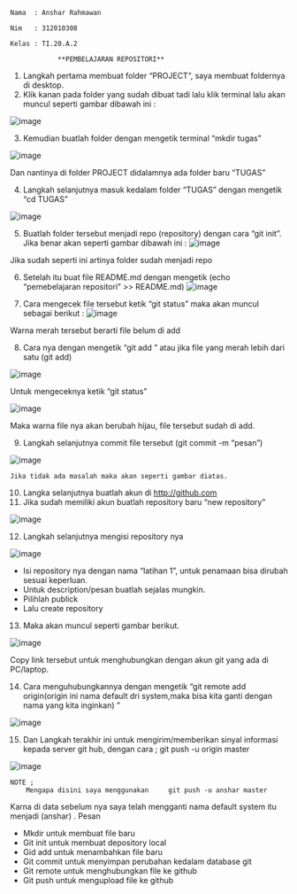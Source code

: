 	Nama  : Anshar Rahmawan

	Nim   : 312010308

	Kelas : TI.20.A.2

				**PEMBELAJARAN REPOSITORI**
				
1.	Langkah pertama membuat folder “PROJECT”, saya membuat foldernya di desktop.
2.	Klik kanan pada folder yang sudah dibuat tadi lalu klik terminal lalu akan muncul seperti gambar dibawah ini :


 

![image](https://user-images.githubusercontent.com/72779594/96334037-e1d6f800-1097-11eb-95c4-587efe3e5b53.png)




















3.	Kemudian buatlah folder dengan mengetik terminal “mkdir tugas”

![image](https://user-images.githubusercontent.com/72779594/96334147-b274bb00-1098-11eb-8b8f-3070fd8c0954.png)

 
Dan nantinya di folder PROJECT didalamnya ada folder baru “TUGAS”

4.	Langkah selanjutnya masuk kedalam folder “TUGAS” dengan mengetik “cd TUGAS”

 ![image](https://user-images.githubusercontent.com/72779594/96359504-cde5d180-113d-11eb-8bdc-85037dda4e3e.png)












5.	Buatlah folder tersebut menjadi repo (repository) dengan cara “git init”. Jika benar akan seperti gambar dibawah ini :
![image](https://user-images.githubusercontent.com/72779594/96359508-ddfdb100-113d-11eb-98d8-cee6d4084c50.png)

 
Jika sudah seperti ini artinya folder sudah menjadi repo

6.	Setelah itu buat file README.md dengan mengetik (echo “pemebelajaran repositori” >> README.md)
![image](https://user-images.githubusercontent.com/72779594/96359513-ed7cfa00-113d-11eb-856f-4970b20c84be.png)

 
7.	Cara mengecek file tersebut ketik “git status” maka akan muncul sebagai berikut :
![image](https://user-images.githubusercontent.com/72779594/96359519-fbcb1600-113d-11eb-9848-39031eb10e28.png)

 
Warna merah tersebut berarti file belum di add

8.	Cara nya dengan mengetik “git add <file>” atau jika file yang merah lebih dari satu (git add)
	
![image](https://user-images.githubusercontent.com/72779594/96359524-0f767c80-113e-11eb-801e-ed966669343d.png)

 



	


Untuk mengeceknya ketik “git status”

 ![image](https://user-images.githubusercontent.com/72779594/96359544-3634b300-113e-11eb-97f1-f2d265fc3141.png)

Maka warna file nya akan berubah hijau, file tersebut sudah di add.

9.	Langkah selanjutnya commit file tersebut (git commit -m “pesan”)

![image](https://user-images.githubusercontent.com/72779594/96359548-4482cf00-113e-11eb-8630-997595e657f5.png)

 
	Jika tidak ada masalah maka akan seperti gambar diatas.




10.	Langka selanjutnya buatlah akun di http://github.com
11.	Jika sudah memiliki akun buatlah repository baru “new repository”

![image](https://user-images.githubusercontent.com/72779594/96359556-595f6280-113e-11eb-939d-6c4b58c34bcb.png)

 

12.	Langkah selanjutnya mengisi repository nya

![image](https://user-images.githubusercontent.com/72779594/96359560-68461500-113e-11eb-9ba2-3b6c210b8ce5.png)

 
-	Isi repository nya dengan nama “latihan 1”, untuk penamaan bisa dirubah sesuai keperluan.
-	Untuk description/pesan buatlah sejalas mungkin.
-	Pilihlah publick
-	Lalu create repository


13.	Maka akan muncul seperti gambar berikut.

![image](https://user-images.githubusercontent.com/72779594/96359568-827ff300-113e-11eb-97e5-a4108db32be2.png)

 	
 
Copy link tersebut untuk menghubungkan dengan akun git yang ada di PC/laptop.

14.	Cara menguhubungkannya dengan mengetik “git remote add origin(origin ini nama default dri system,maka bisa kita ganti dengan nama yang kita inginkan) <link>”

![image](https://user-images.githubusercontent.com/72779594/96359574-9166a580-113e-11eb-80e1-853134fa9a4e.png)

 
	
	

15.	Dan Langkah terakhir ini untuk mengirim/memberikan sinyal informasi kepada server git hub, dengan cara ;   git push -u origin master

 ![image](https://user-images.githubusercontent.com/72779594/96359581-a04d5800-113e-11eb-9850-df7242f67262.png)

	NOTE ;
		Mengapa disini saya menggunakan 	git push -u anshar master
Karna di data sebelum nya saya telah mengganti nama default system itu menjadi (anshar) .
Pesan
-	 Mkdir <nama file> untuk membuat file baru
-	Git init untuk membuat depository local
-	Gid add untuk menambahkan file baru
-	Git commit untuk menyimpan perubahan kedalam database git
-	Git remote untuk menghubungkan file ke github
-	Git push untuk mengupload file ke github
